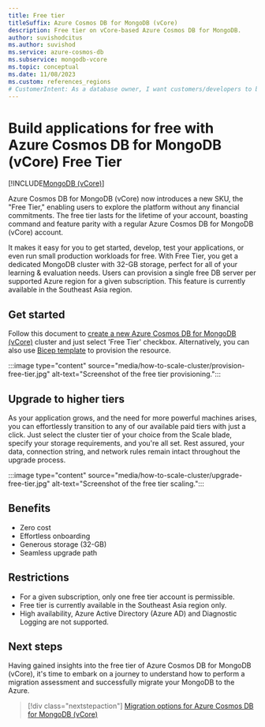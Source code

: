 ```yaml
---
title: Free tier
titleSuffix: Azure Cosmos DB for MongoDB (vCore)
description: Free tier on vCore-based Azure Cosmos DB for MongoDB.
author: suvishodcitus
ms.author: suvishod
ms.service: azure-cosmos-db
ms.subservice: mongodb-vcore
ms.topic: conceptual
ms.date: 11/08/2023
ms.custom: references_regions
# CustomerIntent: As a database owner, I want customers/developers to be able to evaluate the service for free.
---
```



# Build applications for free with Azure Cosmos DB for MongoDB (vCore) Free Tier

[!INCLUDE[MongoDB (vCore)](~/reusable-content/ce-skilling/azure/includes/cosmos-db/includes/appliesto-mongodb-vcore.md)]

Azure Cosmos DB for MongoDB (vCore) now introduces a new SKU, the "Free Tier," enabling users to explore the platform without any financial commitments. The free tier lasts for the lifetime of your account, boasting command and feature parity with a regular Azure Cosmos DB for MongoDB (vCore) account.

It makes it easy for you to get started, develop, test your applications, or even run small production workloads for free. With Free Tier, you get a dedicated MongoDB cluster with 32-GB storage, perfect for all of your learning & evaluation needs. Users can provision a single free DB server per supported Azure region for a given subscription. This feature is currently available in the Southeast Asia region.


## Get started

Follow this document to [create a new Azure Cosmos DB for MongoDB (vCore)](quickstart-portal.md) cluster and just select 'Free Tier' checkbox. 
Alternatively, you can also use [Bicep template](quickstart-bicep.md) to provision the resource.

:::image type="content" source="media/how-to-scale-cluster/provision-free-tier.jpg" alt-text="Screenshot of the free tier provisioning.":::

## Upgrade to higher tiers

As your application grows, and the need for more powerful machines arises, you can effortlessly transition to any of our available paid tiers with just a click. Just select the cluster tier of your choice from the Scale blade, 
specify your storage requirements, and you're all set. Rest assured, your data, connection string, and network rules remain intact throughout the upgrade process.

:::image type="content" source="media/how-to-scale-cluster/upgrade-free-tier.jpg" alt-text="Screenshot of the free tier scaling.":::


## Benefits

* Zero cost
* Effortless onboarding
* Generous storage (32-GB)
* Seamless upgrade path


## Restrictions

* For a given subscription, only one free tier account is permissible.
* Free tier is currently available in the Southeast Asia region only.
* High availability, Azure Active Directory (Azure AD) and Diagnostic Logging are not supported.


## Next steps

Having gained insights into the free tier of Azure Cosmos DB for MongoDB (vCore), it's time to embark on a journey to understand how to perform a migration assessment and successfully migrate your MongoDB to the Azure.

> [!div class="nextstepaction"]
> [Migration options for Azure Cosmos DB for MongoDB (vCore)](migration-options.md)
